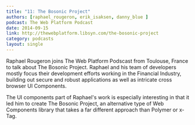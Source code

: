 ```yaml
---
title: "11: The Bosonic Project"
authors: [raphael_rougeron, erik_isaksen, danny_blue ]
podcast: The Web Platform Podcast
date: 2014-09-15
link: http://thewebplatform.libsyn.com/the-bosonic-project
category: podcasts
layout: single
---
```


Raphael Rougeron joins The Web Platform Podscast from Toulouse, France to talk about The Bosonic Project.
Raphael and his team of developers mostly focus their development efforts working in the Financial Industry,
building out secure and robust applications as well as intricate cross browser UI Components.

<!-- Excerpt -->

<p>
The UI components part of Raphael's work is especially interesting in that it led him to create The Bosonic Project, an
alternative type of Web Components library that takes a far different approach than Polymer or x-Tag.
</p>
